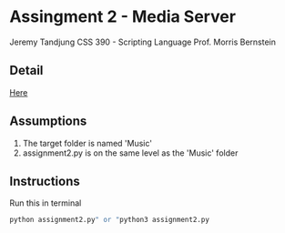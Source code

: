 # Assingment 2 - Media Server
Jeremy Tandjung
CSS 390 - Scripting Language
Prof. Morris Bernstein

## Detail
[Here](http://courses.washington.edu/css390/scripting/2019-q4/assignment-04.html)

## Assumptions
1. The target folder is named 'Music'
2. assignment2.py is on the same level as the 'Music' folder

## Instructions
Run this in terminal
```bash
python assignment2.py" or "python3 assignment2.py
```

